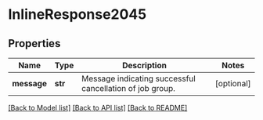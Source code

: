 # InlineResponse2045

## Properties
Name | Type | Description | Notes
------------ | ------------- | ------------- | -------------
**message** | **str** | Message indicating successful cancellation of job group. | [optional] 

[[Back to Model list]](../README.md#documentation-for-models) [[Back to API list]](../README.md#documentation-for-api-endpoints) [[Back to README]](../README.md)

